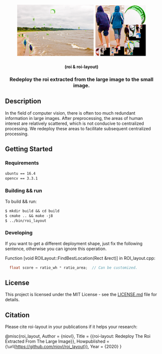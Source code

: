 <h1 align="center">
<img src="images/roi.png" width="50%" /> <img src="images/layout.png" width="33%" /> 
</h1>
<h4 align="center"> (roi   &   roi-layout) </h4>

<h3 align="center">
  Redeploy the roi extracted from the large image to the small image.
</h3>

## Description

In the field of computer vision, there is often too much redundant information in large images. After preprocessing, the areas of human interest are relatively scattered, which is not conducive to centralized processing. We redeploy these areas to facilitate subsequent centralized processing.

## Getting Started

### Requirements


    ubuntu == 16.4
    opencv == 3.3.1


### Building && run

To build && run:

```
$ mkdir build && cd build
$ cmake .. && make -j8
$ ../bin/roi_layout
```

### Developing

 If you want to get a different deployment shape, just fix the following sentence, otherwise you can ignore this operation.

Function [void ROILayout::FindBestLocation(Rect &rect)] in ROI_layout.cpp:
```c++
  float score = ratio_wh * ratio_area;  // Can be customized.
```
## License

This project is licensed under the MIT License - see the
[LICENSE.md](LICENSE.md) file for details.

## Citation

Please cite roi-layout in your publications if it helps your research:

  @misc{roi_layout,
    Author = {niovl},
    Title = {{roi-layout: Redeploy The Roi Extracted From The Large Image}},
    Howpublished = {\url{https://github.com/niovl/roi_layout}},
    Year = {2020}
  }

